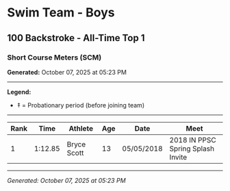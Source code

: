 # Swim Team - Boys
## 100 Backstroke - All-Time Top 1
### Short Course Meters (SCM)

**Generated:** October 07, 2025 at 05:23 PM

---

**Legend:**
- ‡ = Probationary period (before joining team)

---

| Rank | Time | Athlete | Age | Date | Meet |
|------|------|---------|-----|------|------|
| 1 | 1:12.85 | Bryce Scott | 13 | 05/05/2018 | 2018 IN PPSC Spring Splash Invite |

---

*Generated: October 07, 2025 at 05:23 PM*

